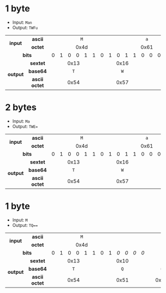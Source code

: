 # 1 byte
* Input: `Man`
* Output: `TWFu`
<table style="vertical-align:center;">
  <tr align="center">
    <td rowspan="2"><b>input</b></td>
    <td><b>ascii</b></td>
    <td colspan="8"><code>M</code></td>
    <td colspan="8"><code>a</code></td>
    <td colspan="8"><code>n</code></td>
  </tr>
  <tr align="center">
    <td><b>octet</b></td>
    <td colspan="8">0x4d</td>
    <td colspan="8">0x61</td>
    <td colspan="8">0x6e</td>
  </tr>
  <tr align="center">
    <td colspan="2"><b>bits</b></td>
    <td>0</td>
    <td>1</td>
    <td>0</td>
    <td>0</td>
    <td>1</td>
    <td>1</td>
    <td>0</td>
    <td>1</td>
    <td>0</td>
    <td>1</td>
    <td>1</td>
    <td>0</td>
    <td>0</td>
    <td>0</td>
    <td>0</td>
    <td>1</td>
    <td>0</td>
    <td>1</td>
    <td>1</td>
    <td>0</td>
    <td>1</td>
    <td>1</td>
    <td>1</td>
    <td>0</td>
  </tr>
  <tr align="center">
    <td rowspan="3"><b>output</b></td>
    <td><b>sextet</td>
    <td colspan="6">0x13</td>
    <td colspan="6">0x16</td>
    <td colspan="6">0x05</td>
    <td colspan="6">0x2E</td>
  </tr>
  <tr align="center">
    <td><b>base64</b></td>
    <td colspan="6"><code>T</code></td>
    <td colspan="6"><code>W</code></td>
    <td colspan="6"><code>F</code></td>
    <td colspan="6"><code>u</code></td>
  </tr>
  <tr align="center">
    <td><b>ascii octet</b></td>
    <td colspan="6">0x54</td>
    <td colspan="6">0x57</td>
    <td colspan="6">0x46</td>
    <td colspan="6">0x75</td>
  </tr>
</table>

# 2 bytes
* Input: `Ma`
* Output: `TWE=`
<table style="vertical-align:center;">
  <tr align="center">
    <td rowspan="2"><b>input</b></td>
    <td><b>ascii</b></td>
    <td colspan="8"><code>M</code></td>
    <td colspan="8"><code>a</code></td>
    <td colspan="8"></td>
  </tr>
  <tr align="center">
    <td><b>octet</b></td>
    <td colspan="8">0x4d</td>
    <td colspan="8">0x61</td>
    <td colspan="8"></td>
  </tr>
  <tr align="center">
    <td colspan="2"><b>bits</b></td>
    <td>0</td>
    <td>1</td>
    <td>0</td>
    <td>0</td>
    <td>1</td>
    <td>1</td>
    <td>0</td>
    <td>1</td>
    <td>0</td>
    <td>1</td>
    <td>1</td>
    <td>0</td>
    <td>0</td>
    <td>0</td>
    <td>0</td>
    <td>1</td>
    <td><i>0</i></td>
    <td><i>0</i></td>
    <td></td>
    <td></td>
    <td></td>
    <td></td>
    <td></td>
    <td style="background-color:red"></td>
  </tr>
  <tr align="center">
    <td rowspan="3"><b>output</b></td>
    <td><b>sextet</td>
    <td colspan="6">0x13</td>
    <td colspan="6">0x16</td>
    <td colspan="6">0x04</td>
    <td colspan="6"></td>
  </tr>
  <tr align="center">
    <td><b>base64</b></td>
    <td colspan="6"><code>T</code></td>
    <td colspan="6"><code>W</code></td>
    <td colspan="6"><code>E</code></td>
    <td colspan="6"><code>=</code></td>
  </tr>
  <tr align="center">
    <td><b>ascii octet</b></td>
    <td colspan="6">0x54</td>
    <td colspan="6">0x57</td>
    <td colspan="6">0x45</td>
    <td colspan="6">0x3D</td>
  </tr>
</table>

# 1 byte
* Input: `M`
* Output: `TQ==`
<table style="vertical-align:center;">
  <tr align="center">
    <td rowspan="2"><b>input</b></td>
    <td><b>ascii</b></td>
    <td colspan="8"><code>M</code></td>
    <td colspan="8"></td>
    <td colspan="8"></td>
  </tr>
  <tr align="center">
    <td><b>octet</b></td>
    <td colspan="8">0x4d</td>
    <td colspan="8"></td>
    <td colspan="8"></td>
  </tr>
  <tr align="center">
    <td colspan="2"><b>bits</b></td>
    <td>0</td>
    <td>1</td>
    <td>0</td>
    <td>0</td>
    <td>1</td>
    <td>1</td>
    <td>0</td>
    <td>1</td>
    <td><i>0</i></td>
    <td><i>0</i></td>
    <td><i>0</i></td>
    <td><i>0</i></td>
    <td></td>
    <td></td>
    <td></td>
    <td></td>
    <td></td>
    <td></td>
    <td></td>
    <td></td>
    <td></td>
    <td></td>
    <td></td>
    <td style="background-color:red"></td>
  </tr>
  <tr align="center">
    <td rowspan="3"><b>output</b></td>
    <td><b>sextet</td>
    <td colspan="6">0x13</td>
    <td colspan="6">0x10</td>
    <td colspan="6"></td>
    <td colspan="6"></td>
  </tr>
  <tr align="center">
    <td><b>base64</b></td>
    <td colspan="6"><code>T</code></td>
    <td colspan="6"><code>Q</code></td>
    <td colspan="6"><code>=</code></td>
    <td colspan="6"><code>=</code></td>
  </tr>
  <tr align="center">
    <td><b>ascii octet</b></td>
    <td colspan="6">0x54</td>
    <td colspan="6">0x51</td>
    <td colspan="6">0x3D</td>
    <td colspan="6">0x3D</td>
  </tr>
</table>
